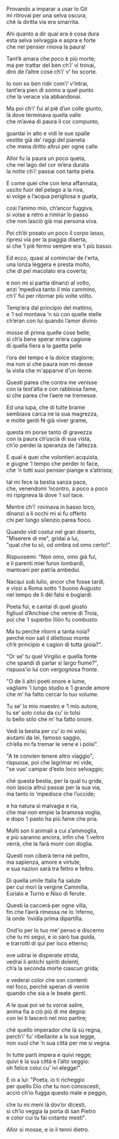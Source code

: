 Provando a imparar a usar lo Git     
mi ritrovai per una selva oscura,    
ché la diritta via era smarrita.    
    
Ahi quanto a dir qual era è cosa dura    
esta selva selvaggia e aspra e forte    
che nel pensier rinova la paura!    
    
Tant’è amara che poco è più morte;    
ma per trattar del ben ch’i’ vi trovai,    
dirò de l’altre cose ch’i’ v’ ho scorte.    
    
Io non so ben ridir com’i’ v’intrai,    
tant’era pien di sonno a quel punto    
che la verace via abbandonai.    
    
Ma poi ch’i’ fui al piè d’un colle giunto,    
là dove terminava quella valle    
che m’avea di paura il cor compunto,    
    
guardai in alto e vidi le sue spalle    
vestite già de’ raggi del pianeta    
che mena dritto altrui per ogne calle.    
    
Allor fu la paura un poco queta,    
che nel lago del cor m’era durata    
la notte ch’i’ passai con tanta pieta.    
    
E come quei che con lena affannata,    
uscito fuor del pelago a la riva,    
si volge a l’acqua perigliosa e guata,    
    
così l’animo mio, ch’ancor fuggiva,    
si volse a retro a rimirar lo passo    
che non lasciò già mai persona viva.    
    
Poi ch’èi posato un poco il corpo lasso,    
ripresi via per la piaggia diserta,    
sì che ’l piè fermo sempre era ’l più basso.    
    
Ed ecco, quasi al cominciar de l'erta,    
una lonza leggera e presta molto,    
che di pel macolato era coverta;    
    
e non mi si partia dinanzi al volto,    
anzi ’mpediva tanto il mio cammino,    
ch’i’ fui per ritornar più volte vòlto.    
    
Temp’era dal principio del mattino,    
e ’l sol montava ’n sù con quelle stelle    
ch’eran con lui quando l’amor divino    
    
mosse di prima quelle cose belle;    
sì ch’a bene sperar m’era cagione    
di quella fiera a la gaetta pelle    
    
l’ora del tempo e la dolce stagione;    
ma non sì che paura non mi desse    
la vista che m'apparve d'un leone.    
    
Questi parea che contra me venisse    
con la test’alta e con rabbiosa fame,    
sì che parea che l’aere ne tremesse.    
    
Ed una lupa, che di tutte brame    
sembiava carca ne la sua magrezza,    
e molte genti fé già viver grame,    
    
questa mi porse tanto di gravezza    
con la paura ch’uscia di sua vista,    
ch’io perdei la speranza de l’altezza.    
    
E qual è quei che volontieri acquista,    
e giugne ’l tempo che perder lo face,    
che ’n tutti suoi pensier piange e s’attrista;    
    
tal mi fece la bestia sanza pace,    
che, venendomi ’ncontro, a poco a poco    
mi ripigneva là dove ’l sol tace.    
    
Mentre ch’i’ rovinava in basso loco,    
dinanzi a li occhi mi si fu offerto    
chi per lungo silenzio parea fioco.    
    
Quando vidi costui nel gran diserto,    
"Miserere di me", gridai a lui,    
"qual che tu sii, od ombra od omo certo!".    
    
Rispuosemi: "Non omo, omo già fui,    
e li parenti miei furon lombardi,    
mantoani per patrïa ambedui.    
    
Nacqui sub Iulio, ancor che fosse tardi,    
e vissi a Roma sotto ’l buono Augusto    
nel tempo de li dèi falsi e bugiardi.    
    
Poeta fui, e cantai di quel giusto    
figliuol d’Anchise che venne di Troia,    
poi che ’l superbo Ilïón fu combusto.    
    
Ma tu perché ritorni a tanta noia?    
perché non sali il dilettoso monte    
ch’è principio e cagion di tutta gioia?".    
    
"Or se’ tu quel Virgilio e quella fonte    
che spandi di parlar sì largo fiume?",    
rispuos’io lui con vergognosa fronte.    
    
"O de li altri poeti onore e lume,    
vagliami ’l lungo studio e ’l grande amore    
che m’ ha fatto cercar lo tuo volume.    
    
Tu se’ lo mio maestro e ’l mio autore,    
tu se’ solo colui da cu’ io tolsi    
lo bello stilo che m’ ha fatto onore.    
    
Vedi la bestia per cu’ io mi volsi;    
aiutami da lei, famoso saggio,    
ch’ella mi fa tremar le vene e i polsi".    
    
"A te convien tenere altro vïaggio",    
rispuose, poi che lagrimar mi vide,    
"se vuo’ campar d’esto loco selvaggio;    
    
ché questa bestia, per la qual tu gride,    
non lascia altrui passar per la sua via,    
ma tanto lo ’mpedisce che l’uccide;    
    
e ha natura sì malvagia e ria,    
che mai non empie la bramosa voglia,    
e dopo ’l pasto ha più fame che pria.    
    
Molti son li animali a cui s’ammoglia,    
e più saranno ancora, infin che ’l veltro    
verrà, che la farà morir con doglia.    
    
Questi non ciberà terra né peltro,    
ma sapïenza, amore e virtute,    
e sua nazion sarà tra feltro e feltro.    
    
Di quella umile Italia fia salute    
per cui morì la vergine Cammilla,    
Eurialo e Turno e Niso di ferute.    
    
Questi la caccerà per ogne villa,    
fin che l’avrà rimessa ne lo ’nferno,    
là onde ’nvidia prima dipartilla.    
    
Ond’io per lo tuo me’ penso e discerno    
che tu mi segui, e io sarò tua guida,    
e trarrotti di qui per loco etterno;    
    
ove udirai le disperate strida,    
vedrai li antichi spiriti dolenti,    
ch’a la seconda morte ciascun grida;    
    
e vederai color che son contenti    
nel foco, perché speran di venire    
quando che sia a le beate genti.    
    
A le quai poi se tu vorrai salire,    
anima fia a ciò più di me degna:    
con lei ti lascerò nel mio partire;    
    
ché quello imperador che là sù regna,    
perch’i’ fu’ ribellante a la sua legge,    
non vuol che ’n sua città per me si vegna.    
    
In tutte parti impera e quivi regge;    
quivi è la sua città e l’alto seggio:    
oh felice colui cu’ ivi elegge!".    
    
E io a lui: "Poeta, io ti richeggio    
per quello Dio che tu non conoscesti,    
acciò ch’io fugga questo male e peggio,    
    
che tu mi meni là dov’or dicesti,    
sì ch’io veggia la porta di san Pietro    
e color cui tu fai cotanto mesti".    
    
Allor si mosse, e io li tenni dietro.    
    
    
